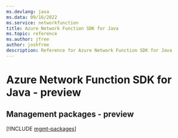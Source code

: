 ```yaml
---
ms.devlang: java
ms.data: 09/16/2022
ms.service: networkfunction
title: Azure Network Function SDK for Java
ms.topic: reference
ms.author: jfree
author: joshfree
description: Reference for Azure Network Function SDK for Java
---
```

# Azure Network Function SDK for Java - preview

## Management packages - preview
[!INCLUDE [mgmt-packages](network-function-mgmt-index.md)]